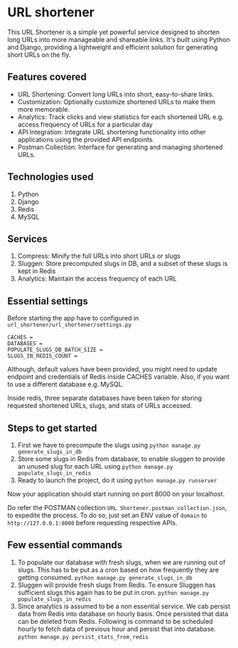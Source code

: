 # URL shortener
This URL Shortener is a simple yet powerful service designed to shorten long URLs into more manageable and shareable links. It's built using Python and Django, providing a lightweight and efficient solution for generating short URLs on the fly.

## Features covered
- URL Shortening: Convert long URLs into short, easy-to-share links.
- Customization: Optionally customize shortened URLs to make them more memorable.
- Analytics: Track clicks and view statistics for each shortened URL e.g. access frequency of URLs for a particular day
- API Integration: Integrate URL shortening functionality into other applications using the provided API endpoints.
- Postman Collection: Interface for generating and managing shortened URLs.

## Technologies used
1. Python
2. Django
3. Redis
4. MySQL

## Services
1. Compress: Minify the full URLs into short URLs or slugs
2. Sluggen: Store precomputed slugs in DB, and a subset of these slugs is kept in Redis
3. Analytics: Maintain the access frequency of each URL

## Essential settings  
Before starting the app have to configured in `url_shortener/url_shortener/settings.py`
```
CACHES =
DATABASES = 
POPULATE_SLUGS_DB_BATCH_SIZE = 
SLUGS_IN_REDIS_COUNT =
```
Although, default values have been provided, you might need to update endpoint and credentials of Redis
inside CACHES variable. Also, if you want to use a different database e.g. MySQL.

Inside redis, three separate databases have been taken for storing 
requested shortened URLs, slugs, and stats of URLs accessed.

## Steps to get started
1. First we have to precompute the slugs using
    ```python manage.py generate_slugs_in_db``` 
2. Store some slugs in Redis from database, to enable sluggen to provide an unused slug for each URL using
    ```python manage.py populate_slugs_in_redis```
3. Ready to launch the project, do it using
    ```python manage.py runserver```

Now your application should start running on port 8000 on your localhost.

Do refer the POSTMAN collection `URL Shortener.postman_collection.json`, to expedite the process. To do so, just set
an ENV value of `domain` to `http://127.0.0.1:8000` before requesting respective APIs.

## Few essential commands
1. To populate our database with fresh slugs, when we are running out of slugs. 
   This has to be put as a cron based on how frequently they are getting consumed.
    `python manage.py generate_slugs_in_db` 
2. Sluggen will provide fresh slugs from Redis. To ensure Sluggen has sufficient slugs
   this again has to be put in cron.
    `python manage.py populate_slugs_in_redis`
3. Since analytics is assumed to be a non essential service. We cab persist data 
   from Redis into database on hourly basis. Once persisted that data can be deleted from Redis. 
   Following is command to be scheduled hourly to fetch data of previous hour and persist that
   into database.
    `python manage.py persist_stats_from_redis`

